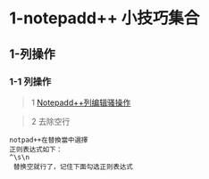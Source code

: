 # 1-notepadd++ 小技巧集合

## 1-列操作
### 1-1 列操作

>1 [Notepadd++列编辑骚操作](https://www.crifan.com/files/doc/docbook/rec_soft_npp/release/htmls/npp_func_column_mode.html)

>2 去除空行

```
notpad++在替換當中選擇
正则表达式如下：
^\s\n
 替换空就行了，记住下面勾选正则表达式

```
```


```

